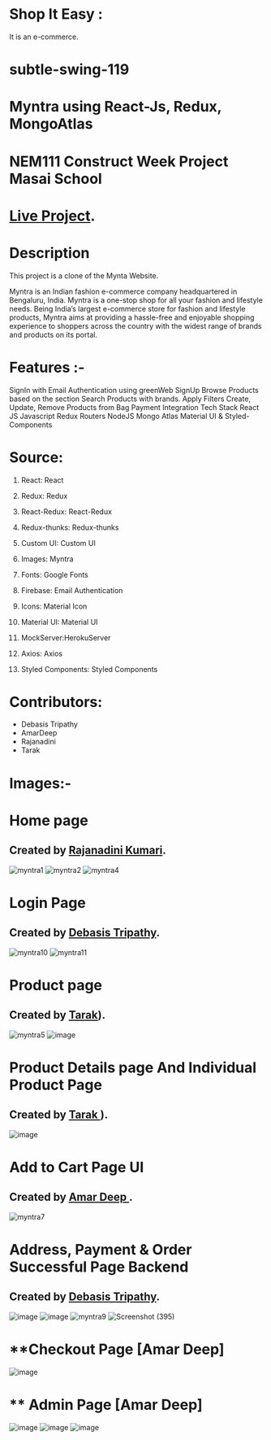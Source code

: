 # Shop It Easy :
  It is an e-commerce.
# subtle-swing-119

# Myntra using React-Js, Redux, MongoAtlas

# **NEM111 Construct Week Project Masai School**

# [Live Project](https://shopiteasy-amar1998deep-gmailcom.vercel.app/).

# **Description**
This project is a clone of the Mynta Website.

Myntra is an Indian fashion e-commerce company headquartered in Bengaluru, India. Myntra is a one-stop shop for all your fashion and lifestyle needs. Being India’s largest e-commerce store for fashion and lifestyle products, Myntra aims at providing a hassle-free and enjoyable shopping experience to shoppers across the country with the widest range of brands and products on its portal.

# **Features** :-
SignIn with Email Authentication using greenWeb
SignUp
Browse Products based on the section
Search Products with brands.
Apply Filters
Create, Update, Remove Products from Bag
Payment Integration
Tech Stack
React JS
Javascript
Redux
Routers
NodeJS
Mongo Atlas
Material UI & Styled-Components

# **Source**:
1. React: React

2. Redux: Redux

3. React-Redux: React-Redux

4. Redux-thunks: Redux-thunks

5. Custom UI: Custom UI

6. Images: Myntra

7. Fonts: Google Fonts

8. Firebase: Email Authentication

9. Icons: Material Icon

10. Material UI: Material UI

11. MockServer:HerokuServer

12. Axios: Axios

13. Styled Components: Styled Components

# **Contributors**: 
- Debasis Tripathy
- AmarDeep 
- Rajanadini
- Tarak
# **Images**:-

# **Home page**

## Created by [Rajanadini Kumari](https://www.linkedin.com/in/).


![myntra1](https://user-images.githubusercontent.com/105987614/213974110-dbcb7cc8-a57a-434c-a4cc-d47a4032020a.png)
![myntra2](https://user-images.githubusercontent.com/105987614/213974216-1f0a558d-ff1b-4004-8d48-b088a3520604.png)
![myntra4](https://user-images.githubusercontent.com/99638448/171442074-c5f1e70a-426b-44ab-9a5d-eb444f75823a.png)


# **Login Page** 

## Created by [Debasis Tripathy](https://www.linkedin.com/in/debasis-tripathy/).


![myntra10](https://user-images.githubusercontent.com/99638448/171443324-fec3ab9e-94c8-440a-a490-c5d1ae434a36.png)
![myntra11](https://user-images.githubusercontent.com/99638448/171443337-daea128c-0350-4cc0-8055-fde04da42983.png)


# **Product page**

## Created by [Tarak]([https://www.linkedin.com/in/)).


![myntra5](https://user-images.githubusercontent.com/105987614/213974279-5d90cfc4-7a65-4035-abba-e2d302f9d81d.png)
![image](https://user-images.githubusercontent.com/105987614/213974369-fa06f070-e2e1-4947-8f7c-da52ccbf0a24.png)


# **Product Details page And Individual Product Page**

## Created by [Tarak ]([])).

![image](https://user-images.githubusercontent.com/105987614/213974437-dac44daa-5770-4127-93b4-85ac50ea3f6e.png)


# **Add to Cart Page UI**

## Created by [Amar Deep ](https://www.linkedin.com/in).

![myntra7](https://user-images.githubusercontent.com/99638448/171442215-a967323c-da5d-4991-a3a2-dafd2bfa8f16.png)


# **Address, Payment & Order Successful Page Backend**

## Created by [Debasis Tripathy](https://www.linkedin.com/in/debasis-tripathy/).


![image](https://user-images.githubusercontent.com/105987614/213974692-9b081939-2720-4ec9-990a-0b588cd6fc80.png)
![image](https://user-images.githubusercontent.com/105987614/213974782-94bc672e-e3f0-42c8-a2a1-e5edbea7db94.png)
![myntra9](https://user-images.githubusercontent.com/99638448/171442292-b8d56d05-0328-4c3b-a959-74671acb20ad.png)
![Screenshot (395)](https://user-images.githubusercontent.com/99638448/171443202-0d410e4f-c386-40bd-8ee8-454f1316d8a6.png)

# **Checkout Page [Amar Deep]
  
  ![image](https://user-images.githubusercontent.com/105987614/213974822-1c9bfcfc-1676-4a09-9822-31addffd6739.png)

# ** Admin Page [Amar Deep]
  ![image](https://user-images.githubusercontent.com/105987614/213974887-4ffc77f6-b6e8-4053-82ff-58ac6336d4a3.png)
  ![image](https://user-images.githubusercontent.com/105987614/213974909-f4db5b99-70a0-4bdb-94e3-5ef721553678.png)
  ![image](https://user-images.githubusercontent.com/105987614/213974932-7c031e23-3e2f-4b85-8819-88e336401bb8.png)
